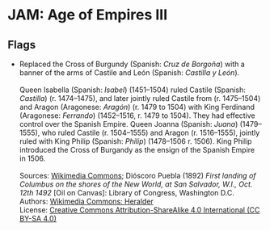 # JAM: Age of Empires III

## Flags
* Replaced the Cross of Burgundy (Spanish: *Cruz de Borgoña*) with a banner of the arms of Castile and León (Spanish: *Castilla y León*).<br><br>
Queen Isabella (Spanish: *Isabel*) (1451–1504) ruled Castile (Spanish: *Castilla*) (r. 1474–1475), and later jointly ruled Castile from (r. 1475–1504) and Aragon (Aragonese: *Aragón*) (r. 1479 to 1504) with King Ferdinand (Aragonese: *Ferrando*) (1452–1516, r. 1479 to 1504). They had effective control over the Spanish Empire. Queen Joanna (Spanish: *Juana*) (1479–1555), who ruled Castile (r. 1504–1555) and Aragon (r. 1516–1555), jointly ruled with King Philip (Spanish: *Philip*) (1478–1506 r. 1506). King Philip introduced the Cross of Burgandy as the ensign of the Spanish Empire in 1506.<br><br>
Sources: [Wikimedia Commons](https://commons.wikimedia.org/wiki/File:Royal_Banner_of_the_Crown_of_Castille_(15th_Century_Style).svg); Dióscoro Puebla (1892) *First landing of Columbus on the shores of the New World, at San Salvador, W.I., Oct. 12th 1492* \[Oil on Canvas\]: Library of Congress, Washington D.C.<br>
Authors: [Wikimedia Commons: Heralder](https://commons.wikimedia.org/wiki/User:Heralder)<br>
License: [Creative Commons Attribution-ShareAlike 4.0 International (CC BY-SA 4.0)](https://creativecommons.org/licenses/by-sa/4.0/)
